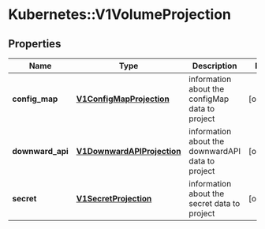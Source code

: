 # Kubernetes::V1VolumeProjection

## Properties
Name | Type | Description | Notes
------------ | ------------- | ------------- | -------------
**config_map** | [**V1ConfigMapProjection**](V1ConfigMapProjection.md) | information about the configMap data to project | [optional] 
**downward_api** | [**V1DownwardAPIProjection**](V1DownwardAPIProjection.md) | information about the downwardAPI data to project | [optional] 
**secret** | [**V1SecretProjection**](V1SecretProjection.md) | information about the secret data to project | [optional] 


